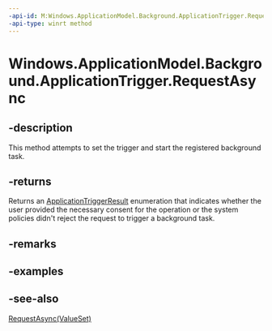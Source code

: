 ----api-id: M:Windows.ApplicationModel.Background.ApplicationTrigger.RequestAsync
-api-type: winrt method
---<!-- Method syntaxpublic Windows.Foundation.IAsyncOperation<Windows.ApplicationModel.Background.ApplicationTriggerResult> RequestAsync()--># Windows.ApplicationModel.Background.ApplicationTrigger.RequestAsync## -descriptionThis method attempts to set the trigger and start the registered background task.## -returnsReturns an [ApplicationTriggerResult](applicationtriggerresult.md) enumeration that indicates whether the user provided the necessary consent for the operation or the system policies didn't reject the request to trigger a background task.## -remarks## -examples## -see-also[RequestAsync(ValueSet)](applicationtrigger_requestasync_1089362155.md)